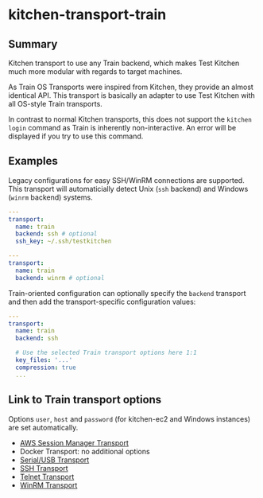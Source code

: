 # kitchen-transport-train

## Summary

Kitchen transport to use any Train backend, which makes Test Kitchen much more modular with regards to target machines.

As Train OS Transports were inspired from Kitchen, they provide an almost identical API. This transport is basically an adapter to use Test Kitchen with all OS-style Train transports.

In contrast to normal Kitchen transports, this does not support the `kitchen login` command as Train is inherently non-interactive. An error will be displayed if you try to use this command.

## Examples

Legacy configurations for easy SSH/WinRM connections are supported. This transport will automaticially detect Unix (`ssh` backend) and Windows (`winrm` backend) systems.

```yaml
---
transport:
  name: train
  backend: ssh # optional
  ssh_key: ~/.ssh/testkitchen
```

```yaml
---
transport:
  name: train
  backend: winrm # optional
```

Train-oriented configuration can optionally specify the `backend` transport and then add the transport-specific configuration values:

```yaml
---
transport:
  name: train
  backend: ssh

  # Use the selected Train transport options here 1:1
  key_files: '...'
  compression: true
  ...
```

## Link to Train transport options

Options `user`, `host` and `password` (for kitchen-ec2 and Windows instances) are set automatically.

- [AWS Session Manager Transport](https://github.com/tecracer-chef/train-awsssm/blob/master/lib/train-awsssm/transport.rb#L8-L14)
- Docker Transport: no additional options
- [Serial/USB Transport](https://github.com/tecracer-chef/train-serial/blob/master/lib/train-serial/transport.rb#L8-L22)
- [SSH Transport](https://github.com/inspec/train/blob/0b9fd4556745d767c9dac2a83d5323e6b7025872/lib/train/transports/ssh.rb#L45-L74)
- [Telnet Transport](https://github.com/tecracer-chef/train-telnet/blob/master/lib/train-telnet/transport.rb#L8-L20)
- [WinRM Transport](https://github.com/inspec/train-winrm/blob/980190e44571787c7b60614257bd6dc2bd8a337d/lib/train-winrm/transport.rb#L52-L76)
